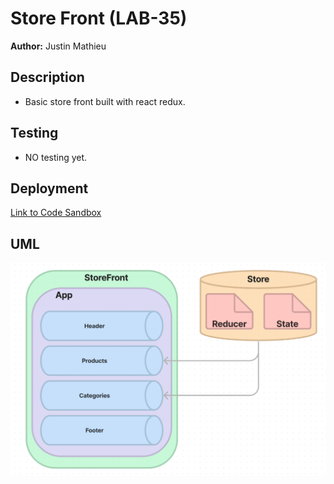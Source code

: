 # Store Front (LAB-35)

**Author:** Justin Mathieu

## Description

- Basic store front built with react redux.  

## Testing

- NO testing yet.  

## Deployment
[Link to Code Sandbox](https://codesandbox.io/p/github/Justin-Mathieu/StoreFront/master?file=/public/vite.svg:1,1&workspaceId=4230e258-6ae6-4572-8527-b6b4d47231ab)

## UML
![UML](./public/LAB-35-UML.png)  
